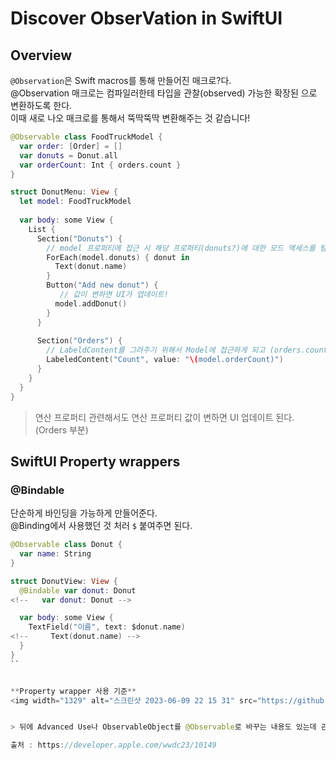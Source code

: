 # Discover ObserVation in SwiftUI

## Overview
`@Observation`은 Swift macros를 통해 만들어진 매크로?다.  
@Observation 매크로는 컴파일러한테 타입을 관찰(observed) 가능한 확장된 으로 변환하도록 한다.  
이때 새로 나오 매크로를 통해서 뚝딱뚝딱 변환해주는 것 같습니다!

```Swift 
@Observable class FoodTruckModel {
  var order: [Order] = []
  var donuts = Donut.all
  var orderCount: Int { orders.count } 
}

struct DonutMenu: View {
  let model: FoodTruckModel
    
  var body: some View {
    List {
      Section("Donuts") {
        // model 프로퍼티에 접근 시 해당 프로퍼티(donuts?)에 대한 모드 액세스를 탐지할 수 있다.
        ForEach(model.donuts) { donut in
          Text(donut.name)
        }
        Button("Add new donut") {
           // 값이 변하면 UI가 업데이트!
          model.addDonut()
        }
      }
      
      Section("Orders") {
        // LabeldContent를 그려주기 위해서 Model에 접근하게 되고 (orders.count) 때문에 orders 프로퍼티에 접근 가능
        LabeledContent("Count", value: "\(model.orderCount)")
      }
    }
  }
}
```
> 연산 프로퍼티 관련해서도 연산 프로퍼티 값이 변하면 UI 업데이트 된다. (Orders 부분) 


## SwiftUI Property wrappers
### @Bindable
단순하게 바인딩을 가능하게 만들어준다.  
@Binding에서 사용했던 것 처러 `$` 붙여주면 된다.
```Swift
@Observable class Donut {
  var name: String
}

struct DonutView: View {
  @Bindable var donut: Donut
<!--   var donut: Donut -->

  var body: some View {
    TextField("이름", text: $donut.name)
<!--     Text(donut.name) -->
  }
}
``


**Property wrapper 사용 기준**
<img width="1329" alt="스크린샷 2023-06-09 22 15 31" src="https://github.com/myssun0325/Smash_SwiftUITutorial/assets/41609708/312a0cc2-7d6c-40e1-a0e3-148db646e938">


> 뒤에 Advanced Use나 ObservableObject를 @Observable로 바꾸는 내용도 있는데 관심있으시며 꼭꼭!! 챙겨보는시는 강추 드립니다!!   

출처 : https://developer.apple.com/wwdc23/10149
